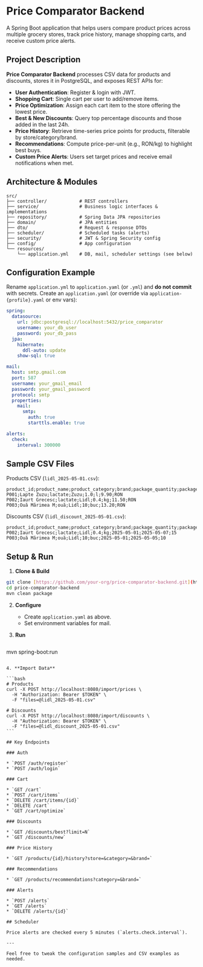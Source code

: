 # Price Comparator Backend

A Spring Boot application that helps users compare product prices across multiple grocery stores, track price history, manage shopping carts, and receive custom price alerts.

## Project Description

**Price Comparator Backend** processes CSV data for products and discounts, stores it in PostgreSQL, and exposes REST APIs for:

* **User Authentication**: Register & login with JWT.
* **Shopping Cart**: Single cart per user to add/remove items.
* **Price Optimization**: Assign each cart item to the store offering the lowest price.
* **Best & New Discounts**: Query top percentage discounts and those added in the last 24h.
* **Price History**: Retrieve time-series price points for products, filterable by store/category/brand.
* **Recommendations**: Compute price-per-unit (e.g., RON/kg) to highlight best buys.
* **Custom Price Alerts**: Users set target prices and receive email notifications when met.

## Architecture & Modules

```
src/
├── controller/            # REST controllers
├── service/               # Business logic interfaces & implementations
├── repository/            # Spring Data JPA repositories
├── domain/                # JPA entities
├── dto/                   # Request & response DTOs
├── scheduler/             # Scheduled tasks (alerts)
├── security/              # JWT & Spring Security config
├── config/                # App configuration
└── resources/
    └── application.yml    # DB, mail, scheduler settings (see below)
```

## Configuration Example

Rename `application.yml` to `application.yaml` (or `.yml`) and **do not commit** with secrets. Create an `application.yaml` (or override via `application-{profile}.yaml` or env vars):

```yaml
spring:
  datasource:
    url: jdbc:postgresql://localhost:5432/price_comparator
    username: your_db_user
    password: your_db_pass
  jpa:
    hibernate:
      ddl-auto: update
    show-sql: true

mail:
  host: smtp.gmail.com
  port: 587
  username: your_gmail_email
  password: your_gmail_password
  protocol: smtp
  properties:
    mail:
      smtp:
        auth: true
        starttls.enable: true

alerts:
  check:
    interval: 300000
```

## Sample CSV Files

Products CSV (`lidl_2025-05-01.csv`):

```csv
product_id;product_name;product_category;brand;package_quantity;package_unit;price;currency
P001;Lapte Zuzu;lactate;Zuzu;1.0;l;9.90;RON
P002;Iaurt Grecesc;lactate;Lidl;0.4;kg;11.50;RON
P003;Ouă Mărimea M;ouă;Lidl;10;buc;13.20;RON
```

Discounts CSV (`lidl_discount_2025-05-01.csv`):

```csv
product_id;product_name;product_category;brand;package_quantity;package_unit;from_date;to_date;percentage_of_discount
P002;Iaurt Grecesc;lactate;Lidl;0.4;kg;2025-05-01;2025-05-07;15
P003;Ouă Mărimea M;ouă;Lidl;10;buc;2025-05-01;2025-05-05;10
```

## Setup & Run

1. **Clone & Build**

```bash
git clone [https://github.com/your-org/price-comparator-backend.git](https://github.com/your-org/price-comparator-backend.git)
cd price-comparator-backend
mvn clean package
```

2. **Configure**
   - Create `application.yaml` as above.
   - Set environment variables for mail.

3. **Run**
   ```bash
mvn spring-boot:run
````

4. **Import Data**

```bash
# Products
curl -X POST http://localhost:8080/import/prices \
  -H "Authorization: Bearer $TOKEN" \
  -F "files=@lidl_2025-05-01.csv"

# Discounts
curl -X POST http://localhost:8080/import/discounts \
  -H "Authorization: Bearer $TOKEN" \
  -F "files=@lidl_discount_2025-05-01.csv"
```

## Key Endpoints

### Auth

* `POST /auth/register`
* `POST /auth/login`

### Cart

* `GET /cart`
* `POST /cart/items`
* `DELETE /cart/items/{id}`
* `DELETE /cart`
* `GET /cart/optimize`

### Discounts

* `GET /discounts/best?limit=N`
* `GET /discounts/new`

### Price History

* `GET /products/{id}/history?store=&category=&brand=`

### Recommendations

* `GET /products/recommendations?category=&brand=`

### Alerts

* `POST /alerts`
* `GET /alerts`
* `DELETE /alerts/{id}`

## Scheduler

Price alerts are checked every 5 minutes (`alerts.check.interval`).

---

Feel free to tweak the configuration samples and CSV examples as needed.
